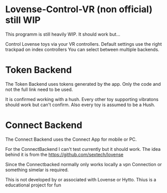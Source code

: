 # Lovense-Control-VR (non official) still WIP

This programm is still heavily WIP. It should work but...

Control Lovense toys via your VR controllers.
Default settings use the right trackpad on index controllers
You can select between multiple backends. 

# Token Backend

The Token Backend uses tokens generated by the app. Only the code and not the full link need to be used.

It is confirmed working with a hush. Every other toy supporting vibratons should work but can't confirm. Also every toy is assumed to be a Hush.

# Connect Backend

The Connect Backend uses the Connect App for mobile or PC.

For the ConnectBackend I can't test currently but it should work. The idea behind it is from the https://github.com/sextech/lovense

Since the Connectbacked normally only works locally a vpn Connection or something simelar is required.

This is not developed by or associated with Lovense or Hytto. 
Thius is a educational project for fun
